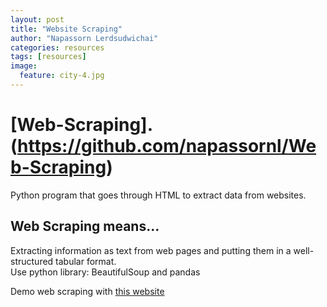 ```yaml
---
layout: post
title: "Website Scraping"
author: "Napassorn Lerdsudwichai"
categories: resources
tags: [resources]
image:
  feature: city-4.jpg
---
```


# [Web-Scraping].(https://github.com/napassornl/Web-Scraping)
Python program that goes through HTML to extract data from websites.

## Web Scraping means...
Extracting information as text from web pages and putting them in a well-structured tabular format.  
Use python library: BeautifulSoup and pandas

Demo web scraping with [this website](http://www.pythonhow.com/real-estate/rock-springs-wy/LCWYROCKSPRINGS/t=0&s=)
